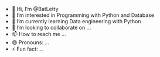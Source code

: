 - 👋 Hi, I’m @BatLetty
- 👀 I’m interested in Programming with Python and Database
- 🌱 I’m currently learning Data engineering with Python
- 💞️ I’m looking to collaborate on ...
- 📫 How to reach me ...
- 😄 Pronouns: ...
- ⚡ Fun fact: ...

<!---
BatLetty/BatLetty is a ✨ special ✨ repository because its `README.md` (this file) appears on your GitHub profile.
You can click the Preview link to take a look at your changes.
--->
